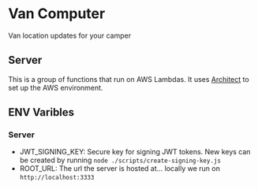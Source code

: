 # Van Computer

Van location updates for your camper

## Server

This is a group of functions that run on AWS Lambdas. It uses [Architect](https://arc.codes/) to set up the AWS environment.

## ENV Varibles

### Server

- JWT_SIGNING_KEY: Secure key for signing JWT tokens. New keys can be created by running `node ./scripts/create-signing-key.js`
- ROOT_URL: The url the server is hosted at... locally we run on `http://localhost:3333`
